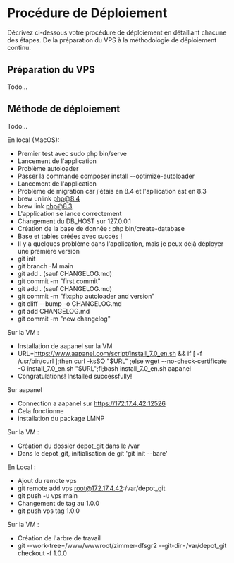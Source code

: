 # Procédure de Déploiement

Décrivez ci-dessous votre procédure de déploiement en détaillant chacune des étapes. De la préparation du VPS à la méthodologie de déploiement continu.

## Préparation du VPS

Todo...

## Méthode de déploiement

Todo...

En local (MacOS):

- Premier test avec sudo php bin/serve
- Lancement de l'application
- Problème autoloader
- Passer la commande composer install --optimize-autoloader
- Lancement de l'application
- Problème de migration car j'étais en 8.4 et l'apllication est en 8.3
- brew unlink php@8.4
- brew link php@8.3
- L'application se lance correctement
- Changement du DB_HOST sur 127.0.0.1
- Création de la base de donnée :  php bin/create-database
- Base et tables créées avec succès !
- Il y a quelques problème dans l'application, mais je peux déjà déployer une première version
- git init
- git branch -M main
- git add . (sauf CHANGELOG.md)
- git commit -m "first commit"
- git add . (sauf CHANGELOG.md)
- git commit -m "fix:php autoloader and version"
- git cliff --bump -o CHANGELOG.md
- git add CHANGELOG.md
- git commit -m "new changelog"




Sur la VM :

- Installation de aapanel sur la VM
- URL=https://www.aapanel.com/script/install_7.0_en.sh && if [ -f /usr/bin/curl ];then curl -ksSO "$URL" ;else wget --no-check-certificate -O install_7.0_en.sh "$URL";fi;bash install_7.0_en.sh aapanel
- Congratulations! Installed successfully!

Sur aapanel
- Connection a aapanel sur https://172.17.4.42:12526
- Cela fonctionne
- installation du package LMNP

Sur la VM :

- Création du dossier depot_git dans le /var
- Dans le depot_git, initialisation de git 'git init --bare'

En Local :

- Ajout du remote vps
- git remote add vps root@172.17.4.42:/var/depot_git 
- git push -u vps main
- Changement de tag au 1.0.0
- git push vps tag 1.0.0 

Sur la VM :

- Création de l'arbre de travail
- git --work-tree=/www/wwwroot/zimmer-dfsgr2 --git-dir=/var/depot_git checkout -f 1.0.0